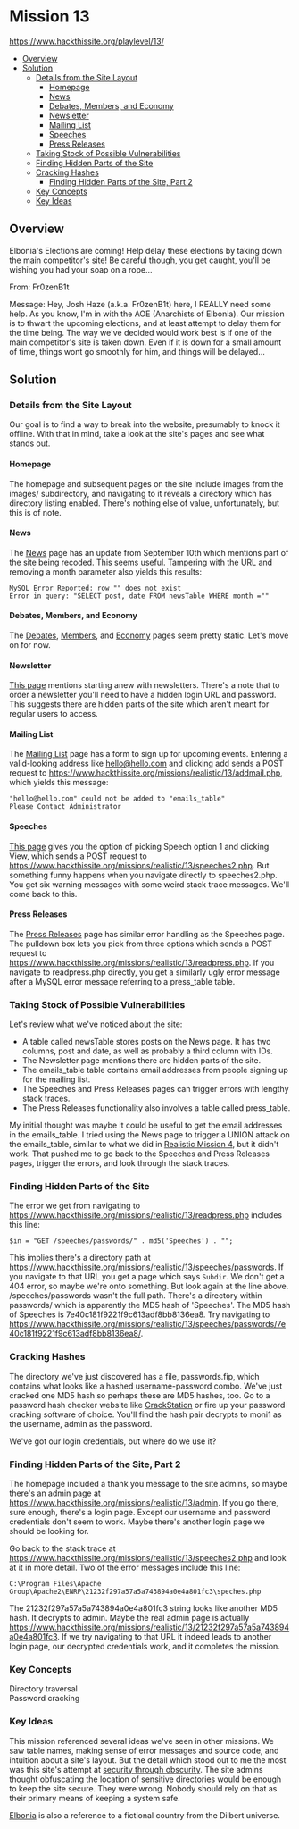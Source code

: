# Mission 13
https://www.hackthissite.org/playlevel/13/

- [Overview](#overview)
- [Solution](#solution)
  * [Details from the Site Layout](#details-from-the-site-layout)
    + [Homepage](#homepage)
    + [News](#news)
    + [Debates, Members, and Economy](#debates--members--and-economy)
    + [Newsletter](#newsletter)
    + [Mailing List](#mailing-list)
    + [Speeches](#speeches)
    + [Press Releases](#press-releases)
  * [Taking Stock of Possible Vulnerabilities](#taking-stock-of-possible-vulnerabilities)
  * [Finding Hidden Parts of the Site](#finding-hidden-parts-of-the-site)
  * [Cracking Hashes](#cracking-hashes)
    + [Finding Hidden Parts of the Site, Part 2](#finding-hidden-parts-of-the-site--part-2)
  * [Key Concepts](#key-concepts)
  * [Key Ideas](#key-ideas)

## Overview
Elbonia's Elections are coming! Help delay these elections by taking down the main competitor's site! Be careful though, you get caught, you'll be wishing you had your soap on a rope...

From: Fr0zenB1t

Message: Hey, Josh Haze (a.k.a. Fr0zenB1t) here, I REALLY need some help. As you know, I'm in with the AOE (Anarchists of Elbonia). Our mission is to thwart the upcoming elections, and at least attempt to delay them for the time being. The way we've decided would work best is if one of the main competitor's site is taken down. Even if it is down for a small amount of time, things wont go smoothly for him, and things will be delayed...

## Solution
### Details from the Site Layout
Our goal is to find a way to break into the website, presumably to knock it offline. With that in mind, take a look at the site's pages and see what stands out.

#### Homepage
The homepage and subsequent pages on the site include images from the images/ subdirectory, and navigating to it reveals a directory which has directory listing enabled. There's nothing else of value, unfortunately, but this is of note.

#### News
The [News](https://www.hackthissite.org/missions/realistic/13/news.php?month=all) page has an update from September 10th which mentions part of the site being recoded. This seems useful. Tampering with the URL and removing a month parameter also yields this results:
```
MySQL Error Reported: row "" does not exist
Error in query: "SELECT post, date FROM newsTable WHERE month =""
```

#### Debates, Members, and Economy
The [Debates](https://www.hackthissite.org/missions/realistic/13/debates.php), [Members](https://www.hackthissite.org/missions/realistic/13/members.php), and [Economy](https://www.hackthissite.org/missions/realistic/13/economy.php) pages seem pretty static. Let's move on for now.

#### Newsletter
[This page](https://www.hackthissite.org/missions/realistic/13/newsletter.php) mentions starting anew with newsletters. There's a note that to order a newsletter you'll need to have a hidden login URL and password. This suggests there are hidden parts of the site which aren't meant for regular users to access.

#### Mailing List
The [Mailing List](https://www.hackthissite.org/missions/realistic/13/mailinglist.php) page has a form to sign up for upcoming events. Entering a valid-looking address like hello@hello.com and clicking add sends a POST request to https://www.hackthissite.org/missions/realistic/13/addmail.php, which yields this message:
```
"hello@hello.com" could not be added to "emails_table"
Please Contact Administrator
```

#### Speeches
[This page](https://www.hackthissite.org/missions/realistic/13/speeches.php) gives you the option of picking Speech option 1 and clicking View, which sends a POST request to https://www.hackthissite.org/missions/realistic/13/speeches2.php. But something funny happens when you navigate directly to speeches2.php. You get six warning messages with some weird stack trace messages. We'll come back to this.

#### Press Releases
The [Press Releases](https://www.hackthissite.org/missions/realistic/13/press.php) page has similar error handling as the Speeches page. The pulldown box lets you pick from three options which sends a POST request to https://www.hackthissite.org/missions/realistic/13/readpress.php. If you navigate to readpress.php directly, you get a similarly ugly error message after a MySQL error message referring to a press_table table.

### Taking Stock of Possible Vulnerabilities
Let's review what we've noticed about the site:
* A table called newsTable stores posts on the News page. It has two columns, post and date, as well as probably a third column with IDs.
* The Newsletter page mentions there are hidden parts of the site.
* The emails_table table contains email addresses from people signing up for the mailing list.
* The Speeches and Press Releases pages can trigger errors with lengthy stack traces.
* The Press Releases functionality also involves a table called press_table.

My initial thought was maybe it could be useful to get the email addresses in the emails_table. I tried using the News page to trigger a UNION attack on the emails_table, similar to what we did in [Realistic Mission 4](https://github.com/jasonally/hack_this_site_missions/blob/master/realistic/mission_04.md), but it didn't work. That pushed me to go back to the Speeches and Press Releases pages, trigger the errors, and look through the stack traces.

### Finding Hidden Parts of the Site
The error we get from navigating to https://www.hackthissite.org/missions/realistic/13/readpress.php includes this line:
```
$in = "GET /speeches/passwords/" . md5('Speeches') . "";
```

This implies there's a directory path at https://www.hackthissite.org/missions/realistic/13/speeches/passwords. If you navigate to that URL you get a page which says `Subdir`. We don't get a 404 error, so maybe we're onto something. But look again at the line above. /speeches/passwords wasn't the full path. There's a directory within passwords/ which is apparently the MD5 hash of 'Speeches'. The MD5 hash of Speeches is 7e40c181f9221f9c613adf8bb8136ea8. Try navigating to https://www.hackthissite.org/missions/realistic/13/speeches/passwords/7e40c181f9221f9c613adf8bb8136ea8/.

### Cracking Hashes
The directory we've just discovered has a file, passwords.fip, which contains what looks like a hashed username-password combo. We've just cracked one MD5 hash so perhaps these are MD5 hashes, too. Go to a password hash checker website like [CrackStation](https://crackstation.net/) or fire up your password cracking software of choice. You'll find the hash pair decrypts to moni1 as the username, admin as the password.

We've got our login credentials, but where do we use it?

### Finding Hidden Parts of the Site, Part 2
The homepage included a thank you message to the site admins, so maybe there's an admin page at https://www.hackthissite.org/missions/realistic/13/admin. If you go there, sure enough, there's a login page. Except our username and password credentials don't seem to work. Maybe there's another login page we should be looking for.

Go back to the stack trace at https://www.hackthissite.org/missions/realistic/13/speeches2.php and look at it in more detail. Two of the error messages include this line:
```
C:\Program Files\Apache Group\Apache2\ENRP\21232f297a57a5a743894a0e4a801fc3\speches.php
```

The 21232f297a57a5a743894a0e4a801fc3 string looks like another MD5 hash. It decrypts to admin. Maybe the real admin page is actually https://www.hackthissite.org/missions/realistic/13/21232f297a57a5a743894a0e4a801fc3. If we try navigating to that URL it indeed leads to another login page, our decrypted credentials work, and it completes the mission.

### Key Concepts
Directory traversal\
Password cracking

### Key Ideas
This mission referenced several ideas we've seen in other missions. We saw table names, making sense of error messages and source code, and intuition about a site's layout. But the detail which stood out to me the most was this site's attempt at [security through obscurity](https://en.wikipedia.org/wiki/Security_through_obscurity). The site admins thought obfuscating the location of sensitive directories would be enough to keep the site secure. They were wrong. Nobody should rely on that as their primary means of keeping a system safe.

[Elbonia](https://en.wikipedia.org/wiki/Dilbert#Elbonia) is also a reference to a fictional country from the Dilbert universe.

